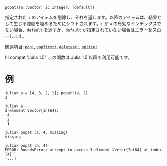 ```
popat!(a::Vector, i::Integer, [default])
```

指定された `i` のアイテムを削除し、それを返します。以降のアイテムは、結果として生じる隙間を埋めるためにシフトされます。`i` が `a` の有効なインデックスでない場合、`default` を返すか、`default` が指定されていない場合はエラーをスローします。

関連項目: [`pop!`](@ref), [`popfirst!`](@ref), [`deleteat!`](@ref), [`splice!`](@ref).

!!! compat "Julia 1.5"
    この関数は Julia 1.5 以降で利用可能です。


# 例

```jldoctest
julia> a = [4, 3, 2, 1]; popat!(a, 2)
3

julia> a
3-element Vector{Int64}:
 4
 2
 1

julia> popat!(a, 4, missing)
missing

julia> popat!(a, 4)
ERROR: BoundsError: attempt to access 3-element Vector{Int64} at index [4]
[...]
```
